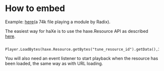 # How to embed #

Example: [here](http://zulu-51.nebula.fi/~modplayer/hxMikMod/SimplePlayer.swf)(a 74k file playing a module by Radix).

The easiest way for haXe is to use the haxe.Resource API as described [here](http://haxe.org/doc/advanced/resources).

```

Player.LoadBytes(haxe.Resource.getBytes("tune_resource_id").getData(),32,false);

```

You will also need an event listener to start playback when the resource has been loaded, the same way as with URL loading.